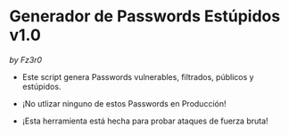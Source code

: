 # Generador de Passwords Estúpidos v1.0
_by Fz3r0_

- Este script genera Passwords vulnerables, filtrados, públicos y estúpidos.

- ¡No utlizar ninguno de estos Passwords en Producción!

- ¡Esta herramienta está hecha para probar ataques de fuerza bruta!
